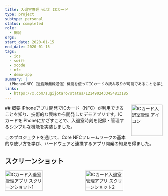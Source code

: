 ```yaml
---
title: 入退室管理 with ICカード
type: project
subtype: personal
status: completed
role:
  - 開発
orgs: 
start_date: 2020-01-15
end_date: 2020-01-15
tags:
  - ios
  - swift
  - xcode
  - nfc
  - demo-app
summary: |
  iPhoneのNFC（近距離無線通信）機能を使ってICカードの読み取りが可能であることを学び、その技術検証のために作成した入退室管理のデモアプリ。
links:
  - https://x.com/sugijotaro/status/1214902433454813185
---
```


<img src="linked_assets/10_Projects/Personal/ic_card_entry_management/assets/ic_card_entry_icon.jpg" alt="ICカード入退室管理 アイコン" style="float: right; width: 100px; margin-left: 16px;">
## 概要
iPhoneアプリ開発でICカード（NFC）が利用できることを知り、技術的な興味から開発したデモアプリです。ICカードをiPhoneにかざすことで、入退室時刻を記録・管理するシンプルな機能を実装しました。

このプロジェクトを通じて、Core NFCフレームワークの基本的な使い方を学び、ハードウェアと連携するアプリ開発の知見を得ました。

## スクリーンショット
<div style="display: flex; gap: 10px;">
    <img src="linked_assets/10_Projects/Personal/ic_card_entry_management/assets/ic_card_entry_ss_1.jpg" alt="ICカード入退室管理アプリ スクリーンショット1" width="49%">
    <img src="linked_assets/10_Projects/Personal/ic_card_entry_management/assets/ic_card_entry_ss_2.jpg" alt="ICカード入退室管理アプリ スクリーンショット2" width="49%">
</div>
